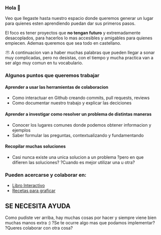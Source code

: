 ### Hola 👋

Veo que llegaste hasta nuestro espacio donde queremos generar un lugar para quienes esten aprendiendo puedan dar sus primeros pasos.

El foco es tener proyectos que **no tengan futuro** y extremadamente desacoplados, para hacerlos lo mas accesibles y amigables para quienes empiecen.
Ademas queremos que sea todo en castellano. 

:!!: A continuacion van a haber muchas palabras que pueden llegar a sonar muy complicadas, pero no desistas, con el tiempo y mucha practica van a ser algo muy comun en tu vocabulario.

### Algunos puntos que queremos trabajar

#### Aprender a usar las herramientas de colaboracion

- Como interactuar en Github creando commits, pull requests, reviews
- Como documentar nuestro trabajo y explicar las deciciones

#### Aprender a investigar como resolver un problema de distintas maneras

- Conocer los lugares comunes donde podemos obtener informacion y ejemplos
- Saber formular las preguntas, contextualizando y fundamentando

#### Recopilar muchas soluciones 

- Casi nunca existe una unica solucion a un problema ?pero en que difieren las soluciones? ?Cuando es mejor utilizar una u otra?


### Pueden acercarse y colaborar en:

- [Libro Interactivo](https://github.com/simplexsample/libro_interactivo)
- [Recetas para graficar](https://github.com/simplexsample/recetas_para_graficar)

## SE NECESITA AYUDA

Como pudiste ver arriba, hay muchas cosas por hacer y siempre viene bien muchas manos extra :)
?Se te ocurre algo mas que podamos implementar?
?Queres colaborar con otra cosa?
